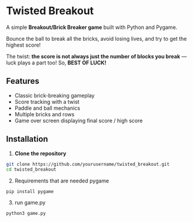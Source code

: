 # Twisted Breakout

A simple **Breakout/Brick Breaker game** built with Python and Pygame.  

Bounce the ball to break all the bricks, avoid losing lives, and try to get the highest score!  

The twist: **the score is not always just the number of blocks you break** — luck plays a part too! So, **BEST OF LUCK!**

## Features
- Classic brick-breaking gameplay
- Score tracking with a twist
- Paddle and ball mechanics
- Multiple bricks and rows
- Game over screen displaying final score / high score

## Installation

1. **Clone the repository**
```bash
git clone https://github.com/yourusername/twisted_breakout.git
cd twisted_breakout

```


 2. Requirements that are needed
 pygame
```
pip install pygame
```


3. run game.py
```bash
python3 game.py
```

